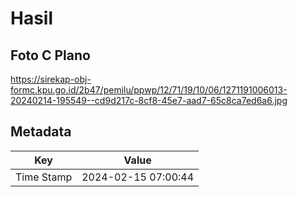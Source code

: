 # Hasil

## Foto C Plano

https://sirekap-obj-formc.kpu.go.id/2b47/pemilu/ppwp/12/71/19/10/06/1271191006013-20240214-195549--cd9d217c-8cf8-45e7-aad7-65c8ca7ed6a6.jpg


## Metadata

| Key        | Value               |
| ---------- | ------------------- |
| Time Stamp | 2024-02-15 07:00:44 |



